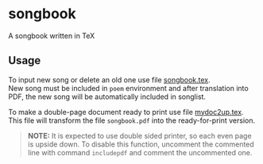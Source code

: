 # songbook
A songbook written in TeX

## Usage

To input new song or delete an old one use file [songbook.tex](https://github.com/HudopCz/songbook/blob/master/songbook.tex).  
New song must be included in `poem` environment and after translation into PDF, the new song will be automatically included in songlist. 

To make a double-page document ready to print use file [mydoc2up.tex](https://github.com/HudopCz/songbook/blob/master/mydoc2up.tex). This file will transform the file `songbook.pdf` into the ready-for-print version.  
> **NOTE:** It is expected to use double sided printer, so each even page is upside down. To disable this function, uncomment the commented line with command `includepdf` and comment the uncommented one.
